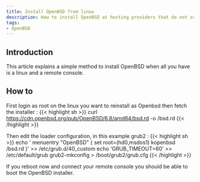 ```yaml
---
title: Install OpenBSD from linux
description: How to install OpenBSD at hosting providers that do not support it
tags:
- OpenBSD
---
```


## Introduction

This article explains a simple method to install OpenBSD when all you have is a linux and a remote console.

## How to

First login as root on the linux you want to reinstall as Openbsd then fetch the installer :
{{< highlight sh >}}
curl https://cdn.openbsd.org/pub/OpenBSD/6.8/amd64/bsd.rd -o /bsd.rd
{{< /highlight >}}

Then edit the loader configuration, in this example grub2 :
{{< highlight sh >}}
echo '
menuentry "OpenBSD" {
	set root=(hd0,msdos1)
	kopenbsd /bsd.rd
}' >> /etc/grub.d/40_custom
echo 'GRUB_TIMEOUT=60' >> /etc/default/grub
grub2-mkconfig > /boot/grub2/grub.cfg
{{< /highlight >}}

If you reboot now and connect your remote console you should be able to boot the OpenBSD installer.
